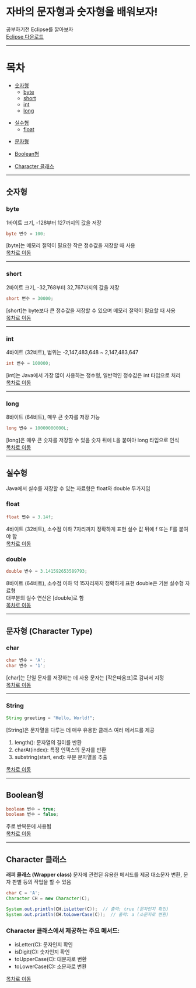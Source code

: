 # 자바의 문자형과 숫자형을 배워보자!

공부하기전 Eclipse를 깔아보자  
[Eclipse 다운로드](https://www.eclipse.org/downloads/)

---

# 목차
- [숫자형](#숫자형)
  - [byte](#byte)
  - [short](#short)
  - [int](#int)
  - [long](#long)
  <p></p>
- [실수형](#실수형)
  - [float](#float)
  <P></P>
- [문자형](#문자형-character-type)
  <p></p>
- [Boolean형](#boolean형)
  <p></p>
- [Character 클래스](#character-클래스)

---

## <a id="숫자형"></a> 숫자형

### <a id="byte"></a> byte
1바이트 크기, -128부터 127까지의 값을 저장  
```java
byte 변수 = 100;
```
[byte]는 메모리 절약이 필요한 작은 정수값을 저장할 때 사용  
[목차로 이동](#목차)  

---

### <a id="short"></a> short
2바이트 크기, -32,768부터 32,767까지의 값을 저장  
```java
short 변수 = 30000;
```
[short]는 byte보다 큰 정수값을 저장할 수 있으며 메모리 절약이 필요할 때 사용  
[목차로 이동](#목차)  

---

### <a id="int"></a> int
4바이트 (32비트), 범위는 -2,147,483,648 ~ 2,147,483,647  
```java
int 변수 = 100000;
```
[int]는 Java에서 가장 많이 사용하는 정수형, 일반적인 정수값은 int 타입으로 처리  
[목차로 이동](#목차)  

---

### <a id="long"></a> long
8바이트 (64비트), 매우 큰 숫자를 저장 가능  
```java
long 변수 = 10000000000L;
```
[long]은 매우 큰 숫자를 저장할 수 있음 숫자 뒤에 L을 붙여야 long 타입으로 인식  
[목차로 이동](#목차)  

---

## <a id="실수형"></a> 실수형
Java에서 실수를 저장할 수 있는 자료형은 float와 double 두가지임  

### <a id = "float"><a> float
```java
float 변수 = 3.14f;
```
4바이트 (32비트), 소수점 이하 7자리까지 정확하게 표현 실수 값 뒤에 f 또는 F를 붙여야 함  
[목차로 이동](#목차)  

### double
```java
double 변수 = 3.141592653589793;
```
8바이트 (64비트), 소수점 이하 약 15자리까지 정확하게 표현 double은 기본 실수형 자료형  
대부분의 실수 연산은 [double]로 함  
[목차로 이동](#목차)  

---

## <a id="문자형-character-type"></a> 문자형 (Character Type)

### char
```java
char 변수 = 'A';
char 변수 = '1';
```
[char]는 단일 문자를 저장하는 데 사용 문자는 [작은따옴표]로 감싸서 지정  
[목차로 이동](#목차)  

---

### String
```java
String greeting = "Hello, World!";
```
[String]은 문자열을 다루는 데 매우 유용한 클래스 여러 메서드를 제공  

1. length(): 문자열의 길이를 반환  
2. charAt(index): 특정 인덱스의 문자를 반환  
3. substring(start, end): 부분 문자열을 추출  

[목차로 이동](#목차)  

---

## <a id="boolean형"></a> Boolean형
```java
boolean 변수 = true;
boolean 변수 = false;
```
주로 반복문에 사용됨  
[목차로 이동](#목차)  

---

## <a id="character-클래스"></a> Character 클래스
 **래퍼 클래스 (Wrapper class)** 문자에 관련된 유용한 메서드를 제공  대소문자 변환, 문자 판별 등의 작업을 할 수 있음  

```java
char C = 'A';
Character CH = new Character(C);

System.out.println(CH.isLetter(C));  // 출력: true (문자인지 확인)
System.out.println(CH.toLowerCase(C));  // 출력: a (소문자로 변환)
```

### Character 클래스에서 제공하는 주요 메서드:
- isLetter(C): 문자인지 확인  
- isDigit(C): 숫자인지 확인  
- toUpperCase(C): 대문자로 변환  
- toLowerCase(C): 소문자로 변환  

[목차로 이동](#목차)

